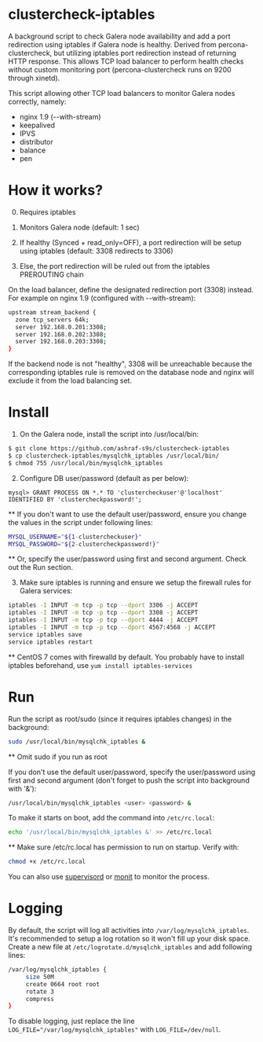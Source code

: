 # clustercheck-iptables

A background script to check Galera node availability and add a port redirection using iptables if Galera node is healthy. Derived from percona-clustercheck, but utilizing iptables port redirection instead of returning HTTP response. This allows TCP load balancer to perform health checks without custom monitoring port (percona-clustercheck runs on 9200 through xinetd).

This script allowing other TCP load balancers to monitor Galera nodes correctly, namely:
- nginx 1.9 (--with-stream)
- keepalived
- IPVS
- distributor
- balance
- pen

# How it works?

0) Requires iptables

1) Monitors Galera node (default: 1 sec)

2) If healthy (Synced + read_only=OFF), a port redirection will be setup using iptables (default: 3308 redirects to 3306)

3) Else, the port redirection will be ruled out from the iptables PREROUTING chain

On the load balancer, define the designated redirection port (3308) instead. For example on nginx 1.9 (configured with --with-stream):
```bash
upstream stream_backend {
  zone tcp_servers 64k;
  server 192.168.0.201:3308;
  server 192.168.0.202:3308;
  server 192.168.0.203:3308;
}
```
If the backend node is not "healthy", 3308 will be unreachable because the corresponding iptables rule is removed on the database node and nginx will exclude it from the load balancing set.

# Install

1) On the Galera node, install the script into /usr/local/bin:
```bash
$ git clone https://github.com/ashraf-s9s/clustercheck-iptables
$ cp clustercheck-iptables/mysqlchk_iptables /usr/local/bin/
$ chmod 755 /usr/local/bin/mysqlchk_iptables
```

2) Configure DB user/password (default as per below):
```mysql
mysql> GRANT PROCESS ON *.* TO 'clustercheckuser'@'localhost' IDENTIFIED BY 'clustercheckpassword!';
```

** If you don't want to use the default user/password, ensure you change the values in the script under following lines:
```bash
MYSQL_USERNAME="${1-clustercheckuser}"
MYSQL_PASSWORD="${2-clustercheckpassword!}"
```

** Or, specify the user/password using first and second argument. Check out the Run section.

3) Make sure iptables is running and ensure we setup the firewall rules for Galera services:
```bash
iptables -I INPUT -m tcp -p tcp --dport 3306 -j ACCEPT
iptables -I INPUT -m tcp -p tcp --dport 3308 -j ACCEPT
iptables -I INPUT -m tcp -p tcp --dport 4444 -j ACCEPT
iptables -I INPUT -m tcp -p tcp --dport 4567:4568 -j ACCEPT
service iptables save
service iptables restart
```
** CentOS 7 comes with firewalld by default. You probably have to install iptables beforehand, use ``yum install iptables-services``

# Run

Run the script as root/sudo (since it requires iptables changes) in the background:
```bash
sudo /usr/local/bin/mysqlchk_iptables &
```
** Omit sudo if you run as root

If you don't use the default user/password, specify the user/password using first and second argument (don't forget to push the script into background with '&'):
```bash
/usr/local/bin/mysqlchk_iptables <user> <password> &
```

To make it starts on boot, add the command into ``/etc/rc.local``:
```bash
echo '/usr/local/bin/mysqlchk_iptables &' >> /etc/rc.local
```

** Make sure /etc/rc.local has permission to run on startup. Verify with:
```bash
chmod +x /etc/rc.local
```

You can also use [supervisord](http://supervisord.org/) or [monit](https://mmonit.com/monit/) to monitor the process.

# Logging

By default, the script will log all activities into ``/var/log/mysqlchk_iptables``. It's recommended to setup a log rotation so it won't fill up your disk space. Create a new file at ``/etc/logrotate.d/mysqlchk_iptables`` and add following lines:

```bash
/var/log/mysqlchk_iptables {
     size 50M
     create 0664 root root
     rotate 3
     compress
}
```

To disable logging, just replace the line ``LOG_FILE="/var/log/mysqlchk_iptables"`` with ``LOG_FILE=/dev/null``.
